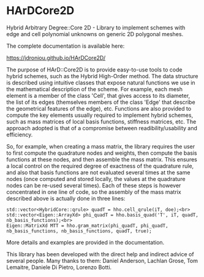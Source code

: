 # HArDCore2D
Hybrid Arbitrary Degree::Core 2D - Library to implement schemes with edge and cell polynomial unknowns on generic 2D polygonal meshes.

The complete documentation is available here:

https://jdroniou.github.io/HArDCore2D/

The purpose of HArD::Core2D is to provide easy-to-use tools to code hybrid schemes, such as the Hybrid High-Order method. The data structure is described using intuitive classes that expose natural functions we use in the mathematical description of the scheme. For example, each mesh element is a member of the class 'Cell', that gives access to its diameter, the list of its edges (themselves members of the class 'Edge' that describe the geometrical features of the edge), etc. Functions are also provided to compute the key elements usually required to implement hybrid schemes, such as mass matrices of local basis functions, stiffness matrices, etc. The approach adopted is that of a compromise between readibility/usability and efficiency. 

So, for example, when creating a mass matrix, the library requires the user to first compute the quadrature nodes and weights, then compute the basis functions at these nodes, and then assemble the mass matrix. This ensures a local control on the required degree of exactness of the quadrature rule, and also that basis functions are not evaluated several times at the same nodes (once computed and stored locally, the values at the quadrature nodes can be re-used several times). Each of these steps is however concentrated in one line of code, so the assembly of the mass matrix described above is actually done in three lines:

```
std::vector<HybridCore::qrule> quadT = hho.cell_qrule(iT, doe);<br>
std::vector<Eigen::ArrayXd> phi_quadT = hho.basis_quad('T', iT, quadT, nb_basis_functions);<br>
Eigen::MatrixXd MTT = hho.gram_matrix(phi_quadT, phi_quadT, nb_basis_functions, nb_basis_functions, quadT, true);
```

More details and examples are provided in the documentation.

This library has been developed with the direct help and indirect advice of several people. Many thanks to them: Daniel Anderson, Lachlan Grose, Tom Lemaitre, Daniele Di Pietro, Lorenzo Botti.


